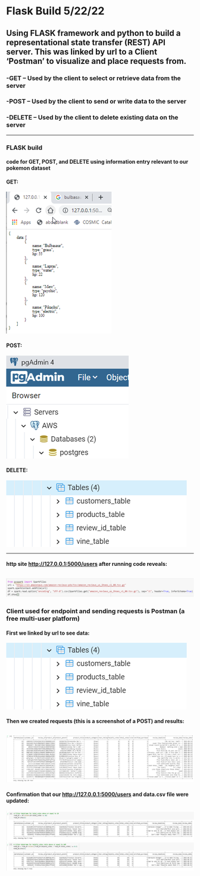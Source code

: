 # Flask Build 5/22/22
## Using FLASK framework and python to build a representational state transfer (REST) API server. This was linked by url to a Client ‘Postman’ to visualize and place requests from.
### -GET – Used by the client to select or retrieve data from the server
### -POST – Used by the client to send or write data to the server
### -DELETE – Used by the client to delete existing data on the server
-----------------------------------------------------------------------------------------------------------------------------------------

### FLASK build
#### code for GET, POST, and DELETE using information entry relevant to our pokemon dataset
#### GET:
![](https://github.com/cosmicdreams/final_project_group1/blob/Beetleee/flask/Resources/Plot1.png)
#### POST:
![](https://github.com/Beetleee/Amazon_Vine_Analysis/blob/main/Resources/plot3.png)
#### DELETE:
![](https://github.com/Beetleee/Amazon_Vine_Analysis/blob/main/Resources/plot4.png)

--------------------------------------------------------------------------------------------------------------------------------
#### http site http://127.0.0.1:5000/users after running code reveals: 
![](https://github.com/Beetleee/Amazon_Vine_Analysis/blob/main/Resources/plot1.png)
-----------------------------------------------------------------------------------------------------------------------------------
### Client used for endpoint and sending requests is Postman (a free multi-user platform)
#### First we linked by url to see data:
![](https://github.com/Beetleee/Amazon_Vine_Analysis/blob/main/Resources/plot4.png)

#### Then we created requests (this is a screenshot of a POST) and results:
![](https://github.com/Beetleee/Amazon_Vine_Analysis/blob/main/Resources/plot5.png)
---------------------------------------------------------------------------------------------------------------------------
#### Confirmation that our  http://127.0.0.1:5000/users and data.csv file were updated:
![](https://github.com/Beetleee/Amazon_Vine_Analysis/blob/main/Resources/plot6.png)
![](https://github.com/Beetleee/Amazon_Vine_Analysis/blob/main/Resources/plot7.png)



